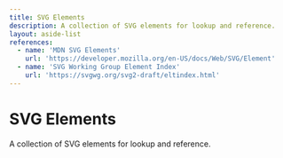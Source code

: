 ```yaml
---
title: SVG Elements
description: A collection of SVG elements for lookup and reference.
layout: aside-list
references:
  - name: 'MDN SVG Elements'
    url: 'https://developer.mozilla.org/en-US/docs/Web/SVG/Element'
  - name: 'SVG Working Group Element Index'
    url: 'https://svgwg.org/svg2-draft/eltindex.html'
---
```


# SVG Elements

A collection of SVG elements for lookup and reference.
